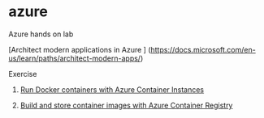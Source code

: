# azure
Azure hands on lab

[Architect modern applications in Azure
] (https://docs.microsoft.com/en-us/learn/paths/architect-modern-apps/)

Exercise 

1. [Run Docker containers with Azure Container Instances](https://github.com/mcapavan/azure/blob/master/Run%20Docker%20containers%20with%20Azure%20Container%20Instances.md)

2. [Build and store container images with Azure Container Registry](https://github.com/mcapavan/azure/blob/master/Build%20and%20store%20container%20images%20with%20Azure%20Container%20Registry.md)

